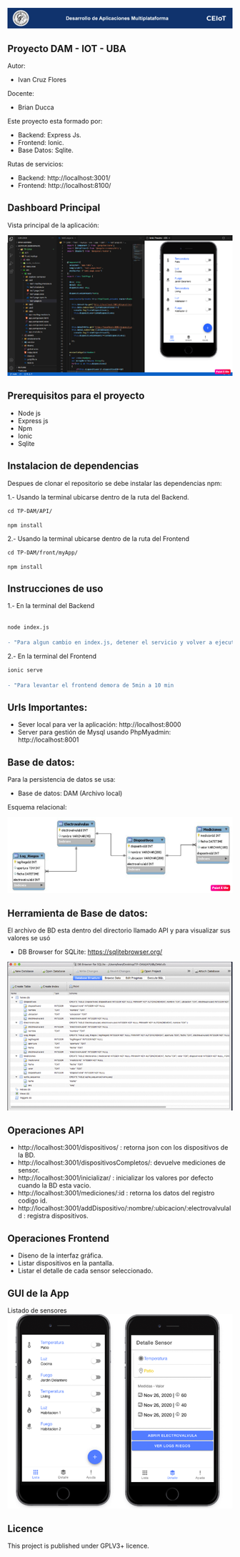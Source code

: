 ![header](imagenes/header.png)

## Proyecto DAM - IOT - UBA

Autor:
* Ivan Cruz Flores

Docente:

* Brian Ducca


Este proyecto esta formado por:
* Backend: Express Js.
* Frontend: Ionic.
* Base Datos: Sqlite.

Rutas de servicios:
* Backend: http://localhost:3001/
* Frontend: http://localhost:8100/

## Dashboard Principal
Vista principal de la aplicación:

![dashboard](imagenes/presentacion.png)

## Prerequisitos para el proyecto
* Node js
* Express js
* Npm
* Ionic
* Sqlite


## Instalacion de dependencias
Despues de clonar el repositorio se debe instalar las dependencias npm:

1.- Usando la terminal ubicarse dentro de la ruta del Backend.
```
cd TP-DAM/API/

npm install
```
2.- Usando la terminal ubicarse dentro de la ruta del Frontend
```
cd TP-DAM/front/myApp/

npm install

```

## Instrucciones de uso
1.- En la terminal del Backend
```diff

node index.js

- "Para algun cambio en index.js, detener el servicio y volver a ejecutarlo"
```

2.- En la terminal del Frontend
```diff
ionic serve

- "Para levantar el frontend demora de 5min a 10 min
```
## Urls Importantes:

* Sever local para ver la aplicación: http://localhost:8000
* Server para gestión de Mysql usando PhpMyadmin: http://localhost:8001 


## Base de datos:
Para la persistencia de datos se usa:

* Base de datos: DAM (Archivo local)

Esquema relacional:

![basedatos](imagenes/db.png)

##  Herramienta de Base de datos:
El archivo de BD esta dentro del directorio llamado API y para visualizar sus valores se usó
* DB Browser for SQLite: https://sqlitebrowser.org/

![basedatos2](imagenes/db2.png)

## Operaciones API
* http://localhost:3001/dispositivos/ : retorna json con los dispositivos de la BD.
* http://localhost:3001/dispositivosCompletos/: devuelve mediciones de sensor.
* http://localhost:3001/inicializar/ : inicializar los valores por defecto cuando la BD esta vacio.
* http://localhost:3001/mediciones/:id : retorna los datos del registro codigo id.
* http://localhost:3001/addDispositivo/:nombre/:ubicacion/:electrovalvulaId : registra dispositivos.

## Operaciones Frontend
* Diseno de la interfaz gráfica.
* Listar dispositivos en la pantalla.
* Listar el detalle de cada sensor seleccionado.

## GUI de la App
Listado de sensores
![operaciones](imagenes/gui.png)

## Licence

This project is published under GPLV3+ licence.


